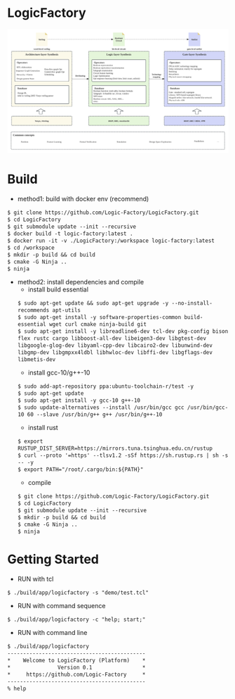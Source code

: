 # LogicFactory

![Framework](LogicFactory.svg "framework")

# Build
- method1: build with docker env (recommend)
```
$ git clone https://github.com/Logic-Factory/LogicFactory.git
$ cd LogicFactory
$ git submodule update --init --recursive
$ docker build -t logic-factory:latest .
$ docker run -it -v ./LogicFactory:/workspace logic-factory:latest
$ cd /workspace
$ mkdir -p build && cd build
$ cmake -G Ninja ..
$ ninja
```

- method2: install dependencies and compile 
    - install build essential
    ```
    $ sudo apt-get update && sudo apt-get upgrade -y --no-install-recommends apt-utils
    $ sudo apt-get install -y software-properties-common build-essential wget curl cmake ninja-build git
    $ sudo apt-get install -y libreadline6-dev tcl-dev pkg-config bison flex rustc cargo libboost-all-dev libeigen3-dev libgtest-dev libgoogle-glog-dev libyaml-cpp-dev libcairo2-dev libunwind-dev libgmp-dev libgmpxx4ldbl libhwloc-dev libffi-dev libgflags-dev libmetis-dev
    ```
    - install gcc-10/g++-10
    ```
    $ sudo add-apt-repository ppa:ubuntu-toolchain-r/test -y
    $ sudo apt-get update
    $ sudo apt-get install -y gcc-10 g++-10
    $ sudo update-alternatives --install /usr/bin/gcc gcc /usr/bin/gcc-10 60 --slave /usr/bin/g++ g++ /usr/bin/g++-10
    ```
    - install rust
    ```
    $ export RUSTUP_DIST_SERVER=https://mirrors.tuna.tsinghua.edu.cn/rustup
    $ curl --proto '=https' --tlsv1.2 -sSf https://sh.rustup.rs | sh -s -- -y
    $ export PATH="/root/.cargo/bin:${PATH}"
    ```
    - compile
    ```
    $ git clone https://github.com/Logic-Factory/LogicFactory.git
    $ cd LogicFactory
    $ git submodule update --init --recursive
    $ mkdir -p build && cd build
    $ cmake -G Ninja ..
    $ ninja
    ```


# Getting Started
- RUN with tcl
```
$ ./build/app/logicfactory -s "demo/test.tcl"
```

- RUN with command sequence
```
$ ./build/app/logicfactory -c "help; start;"
```

- RUN with command line
```
$ ./build/app/logicfactory
--------------------------------------------
*    Welcome to LogicFactory (Platform)    *
*               Version 0.1                *
*     https://github.com/Logic-Factory     *
--------------------------------------------
% help
```